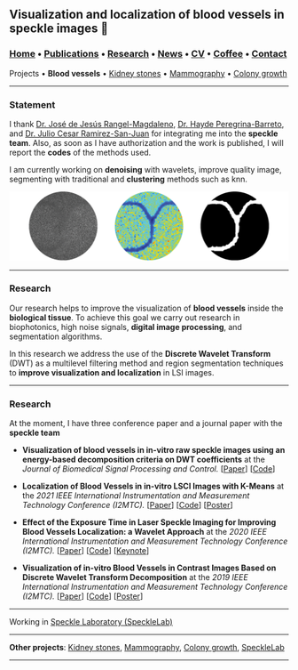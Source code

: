 ## Visualization and localization of blood vessels in speckle images 📓
###  [Home](/index) • [Publications](/publications) • [Research](/research) • [News](/news) • [CV](/brief_cv) • [Coffee](/coffee) • [Contact](/contact)
Projects • **Blood vessels** • [Kidney stones](/kidneystones) • [Mammography](/mammography) • [Colony growth](/colonygrowth)

---

### Statement 

I thank [Dr. José de Jesús Rangel-Magdaleno](https://scholar.google.es/citations?user=aBNkfEsAAAAJ&hl=es), [Dr. Hayde Peregrina-Barreto](https://scholar.google.es/citations?user=Wh2blp0AAAAJ&hl=es), and [Dr. Julio Cesar Ramirez-San-Juan](https://scholar.google.es/citations?user=xN03bqgAAAAJ&hl=es) for integrating me into the **speckle team**. Also, as soon as I have authorization and the work is published, I will report the **codes** of the methods used.

I am currently working on **denoising** with wavelets, improve quality image, segmenting with traditional and **clustering** methods such as knn. 

![Visualization and localization of blood vessels in speckle images](/images/bloodvessels.png)

---
### Research

Our research helps to improve the visualization of **blood vessels** inside the **biological tissue**. To achieve this goal we carry out research in biophotonics, high noise signals, **digital image processing**, and segmentation algorithms. 

In this research we address the use of the **Discrete Wavelet Transform** (DWT) as a multilevel filtering method and region segmentation techniques to **improve visualization and localization** in LSI images. 

---
### Research

At the moment, I have three conference paper and a journal paper with the **speckle team**

* **Visualization of blood vessels in in-vitro raw speckle images using an energy-based decomposition criteria on DWT coefficients** at the *Journal of Biomedical Signal Processing and Control.*
[[Paper](https://www.sciencedirect.com/science/article/pii/S1746809421004894?dgcid=coauthor)]
[[Code](https://github.com/friscolt/elsevier-wavelet)]

* **Localization of Blood Vessels in in-vitro LSCI Images with K-Means** at the *2021 IEEE International Instrumentation and Measurement Technology Conference (I2MTC).*
[[Paper](https://ieeexplore.ieee.org/document/9460100)]
[[Code](https://github.com/friscolt/i2mtc-2021)] 
[[Poster](https://www.researchgate.net/publication/350372727_Localization_of_Blood_Vessels_in_In-Vitro_LSCI_Images_with_K-Means)]

* **Effect of the Exposure Time in Laser Speckle Imaging for Improving Blood Vessels Localization: a Wavelet Approach** at the *2020 IEEE International Instrumentation and Measurement Technology Conference (I2MTC).*
[[Paper](https://ieeexplore.ieee.org/document/9129242/)]
[[Code](https://github.com/friscolt/i2mtc-2020)]
[[Keynote](https://www.researchgate.net/publication/341626117_Effect_of_the_Exposure_Time_in_Laser_Speckle_Imaging_for_Improving_Blood_Vessels_Localization_a_Wavelet_Approach)]

* **Visualization of in-vitro Blood Vessels in Contrast Images Based on Discrete Wavelet Transform Decomposition** at the *2019 IEEE International Instrumentation and Measurement Technology Conference (I2MTC).*
[[Paper](https://ieeexplore.ieee.org/document/8827144)]
[[Code](https://github.com/friscolt/i2mtc-2019)] [[Poster](https://www.researchgate.net/publication/333146308_Visualization_of_in-vitro_Blood_Vessels_in_Contrast_Images_Based_on_Discrete_Wavelet_Transform_Decomposition)]

---

Working in [Speckle Laboratory (SpeckleLab)](/specklelab)  

---



**Other projects**: [Kidney stones](/kidneystones), [Mammography](/mammography), [Colony growth](/colonygrowth), [SpeckleLab](/specklelab)


--- 
